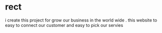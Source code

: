 # rect

 i create this project for  grow our business in the world wide . this website to easy to connect our customer and easy to pick our servies
